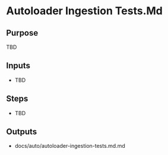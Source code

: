 # Autoloader Ingestion Tests.Md

## Purpose

TBD

## Inputs

- TBD

## Steps

- TBD

## Outputs

- docs/auto/autoloader-ingestion-tests.md.md
